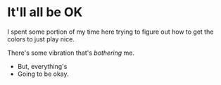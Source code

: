 # It'll all be OK

I spent some portion of my time here trying to figure out how to get the colors to just play nice.

There's some vibration that's _bothering_ me.

* But, everything's
* Going to be okay.


